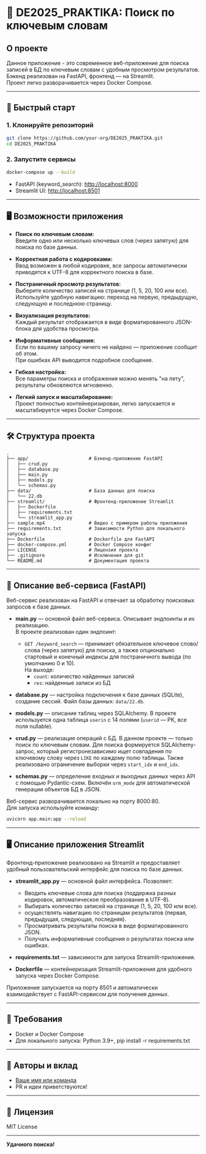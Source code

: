 # 🔎 DE2025_PRAKTIKA: Поиск по ключевым словам

## О проекте

Данное приложение - это современное веб-приложение для поиска записей в БД по ключевым словам с удобным просмотром результатов. 
Бэкенд реализован на FastAPI, фронтенд — на Streamlit.  
Проект легко разворачивается через Docker Compose.

---

## 🚀 Быстрый старт

### 1. Клонируйте репозиторий

```bash
git clone https://github.com/your-org/DE2025_PRAKTIKA.git
cd DE2025_PRAKTIKA
```

### 2. Запустите сервисы

```bash
docker-compose up --build
```

- FastAPI (keyword_search): [http://localhost:8000](http://localhost:8000)
- Streamlit UI: [http://localhost:8501](http://localhost:8501)

---

## 🖥️ Возможности приложения

- **Поиск по ключевым словам:**  
  Введите одно или несколько ключевых слов (через запятую) для поиска по базе данных.

- **Корректная работа с кодировками:**  
  Ввод возможен в любой кодировке, все запросы автоматически приводятся к UTF-8 для корректного поиска в базе.

- **Постраничный просмотр результатов:**  
  Выберите количество записей на странице (1, 5, 20, 100 или все).  
  Используйте удобную навигацию: переход на первую, предыдущую, следующую и последнюю страницу.

- **Визуализация результатов:**  
  Каждый результат отображается в виде форматированного JSON-блока для удобства просмотра.

- **Информативные сообщения:**  
  Если по вашему запросу ничего не найдено — приложение сообщит об этом.  
  При ошибках API выводится подробное сообщение.

- **Гибкая настройка:**  
  Все параметры поиска и отображения можно менять "на лету", результаты обновляются мгновенно.

- **Легкий запуск и масштабирование:**  
  Проект полностью контейнеризирован, легко запускается и масштабируется через Docker Compose.

---

## 🛠️ Структура проекта

```
.
├── app/                      # Бэкенд-приложение FastAPI
│   ├── crud.py
│   ├── database.py
│   ├── main.py
│   ├── models.py
│   └── schemas.py
├── data/                     # База данных для поиска
│   └── 22.db
├── streamlit/                # Фронтенд-приложение Streamlit
│   ├── Dockerfile
│   ├── requirements.txt
│   └── streamlit_app.py
├── sample.mp4                # Видео с примером работы приложения
├── requirements.txt          # Зависимости Python для локального запуска
├── Dockerfile                # Dockerfile для FastAPI
├── docker-compose.yml        # Docker Compose конфиг
├── LICENSE                   # Лицензия проекта
├── .gitignore                # Исключения для git
└── README.md                 # Документация проекта
```

---

## 🧩 Описание веб-сервиса (FastAPI)

Веб-сервис реализован на FastAPI и отвечает за обработку поисковых запросов к базе данных.

- **main.py** — основной файл веб-сервиса. Описывает эндпоинты и их реализацию.  
  В проекте реализован один эндпоинт:
  - `GET /keyword_search` — принимает обязательное ключевое слово/слова (через запятую) для поиска, а также опционально стартовый и конечный индексы для постраничного вывода (по умолчанию 0 и 10).  
    На выходе:
      - `count`: количество найденных записей
      - `res`: найденные записи из БД

- **database.py** — настройка подключения к базе данных (SQLite), создание сессий. Файл базы данных: `data/22.db`.

- **models.py** — описание таблиц через SQLAlchemy. В проекте используется одна таблица `userin` с 14 полями (`userid` — PK, все поля nullable).

- **crud.py** — реализация операций с БД. В данном проекте — только поиск по ключевым словам. Для поиска формируется SQLAlchemy-запрос, который регистронезависимо ищет совпадения по ключевому слову через `LIKE` по каждому полю таблицы. Также реализовано ограничение выборки через `start_idx` и `end_idx`.

- **schemas.py** — определение входных и выходных данных через API с помощью Pydantic-схем. Включён `orm_mode` для автоматической генерации объектов БД в JSON.

Веб-сервис разворачивается локально на порту 8000:80.  
Для запуска используйте команду:
```bash
uvicorn app.main:app --reload
```

---

## 🖥️ Описание приложения Streamlit

Фронтенд-приложение реализовано на Streamlit и предоставляет удобный пользовательский интерфейс для поиска по базе данных.

- **streamlit_app.py** — основной файл интерфейса. Позволяет:
  - Вводить ключевые слова для поиска (поддержка разных кодировок, автоматическое преобразование в UTF-8).
  - Выбирать количество записей на странице (1, 5, 20, 100 или все).
  - осуществлять навигацию по страницам результатов (первая, предыдущая, следующая, последняя).
  - Просматривать результаты поиска в виде форматированного JSON.
  - Получать информативные сообщения о результатах поиска или ошибках.

- **requirements.txt** — зависимости для запуска Streamlit-приложения.
- **Dockerfile** — контейнеризация Streamlit-приложения для удобного запуска через Docker Compose.

Приложение запускается на порту 8501 и автоматически взаимодействует с FastAPI-сервисом для получения данных.

---

## 📝 Требования

- Docker и Docker Compose
- Для локального запуска: Python 3.9+, pip install -r requirements.txt

---

## 🤝 Авторы и вклад

- [Ваше имя или команда](https://github.com/your-profile)
- PR и идеи приветствуются!

---

## 📄 Лицензия

MIT License

---

**Удачного поиска!**